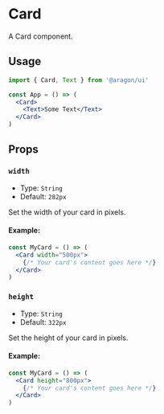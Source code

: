 # Card

A Card component.

## Usage


```jsx
import { Card, Text } from '@aragon/ui'

const App = () => (
  <Card>
    <Text>Some Text</Text>
  </Card>
)
```

## Props

### `width`

- Type: `String`
- Default: `282px`

Set the width of your card in pixels.

#### Example:

```jsx
const MyCard = () => (
  <Card width="500px">
    {/* Your card's content goes here */}
  </Card>
)
```

### `height`

- Type: `String`
- Default: `322px`

Set the height of your card in pixels.

#### Example:

```jsx
const MyCard = () => (
  <Card height="800px">
    {/* Your card's content goes here */}
  </Card>
)
```